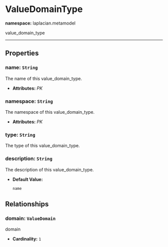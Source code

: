# **ValueDomainType**
**namespace:** laplacian.metamodel

value_domain_type



---

## Properties

### name: `String`
The name of this value_domain_type.
- **Attributes:** *PK*

### namespace: `String`
The namespace of this value_domain_type.
- **Attributes:** *PK*

### type: `String`
The type of this value_domain_type.

### description: `String`
The description of this value_domain_type.
- **Default Value:**
  ```kotlin
  name
  ```

## Relationships

### domain: `ValueDomain`
domain
- **Cardinality:** `1`
